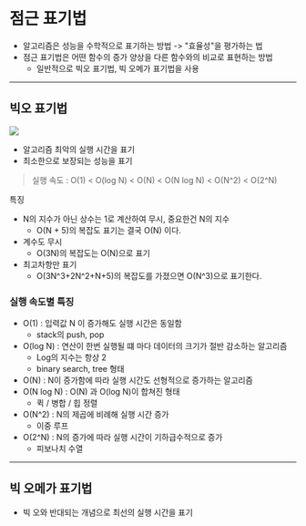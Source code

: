 점근 표기법
==

- 알고리즘은 성능을 수학적으로 표기하는 방법 -> "효율성"을 평가하는 법
- 점근 표기법은 어떤 함수의 증가 양상을 다른 함수와의 비교로 표현하는 방법
    - 일반적으로 빅오 표기법, 빅 오메가 표기법을 사용

---

## 빅오 표기법

<img src=https://velog.velcdn.com/images/nana-moon/post/f058b815-5684-495e-a944-2818781467a0/image.png>

- 알고리즘 최악의 실행 시간을 표기
- 최소한으로 보장되는 성능을 표기

> 실행 속도 : O(1) < O(log N) < O(N) < O(N log N) < O(N^2) < O(2^N)

특징
- N의 지수가 아닌 상수는 1로 계산하여 무시, 중요한건 N의 지수
    - O(N + 5)의 복잡도 표기는 결국 O(N) 이다.
- 계수도 무시
    - O(3N)의 복잡도는 O(N)으로 표기
- 최고차항만 표기
    - O(3N^3+2N^2+N+5)의 복잡도를 가졌으면 O(N^3)으로 표기한다.

### 실행 속도별 특징

- O(1) : 입력값 N 이 증가해도 실행 시간은 동일함
    - stack의 push, pop
- O(log N) : 연산이 한번 실행될 떄 마다 데이터의 크기가 절반 감소하는 알고리즘
    - Log의 지수는 항상 2
    - binary search, tree 형태
- O(N) : N이 증가함에 따라 실행 시간도 선형적으로 증가하는 알고리즘
- O(N log N) : O(N) 과 O(log N)이 합쳐진 형태
    - 퀵 / 병합 / 힙 정렬
- O(N^2) : N의 제곱에 비례해 실행 시간 증가
    - 이중 루프
- O(2^N) : N의 증가에 따라 실행 시간이 기하급수적으로 증가
    - 피보나치 수열
---
## 빅 오메가 표기법
- 빅 오와 반대되는 개념으로 최선의 실행 시간을 표기